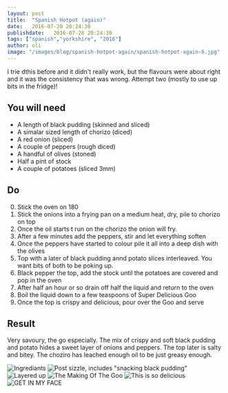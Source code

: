 ```yaml
---
layout: post
title:  "Spanish Hotpot (again)"
date:   2016-07-28 20:24:30
publishdate:   2016-07-28 20:24:30
tags: ["spanish","yorkshire", "2016"]
author: oli
image: "/images/blog/spanish-hotpot-again/spanish-hotpot-again-6.jpg"
---
```


I trie dthis before and it didn't really work, but the flavours were about right and it was the consistency that was wrong.  Attempt two (mostly to use up bits in the fridge)!

## You will need

* A length of black pudding (skinned and sliced)
* A simalar sized length of chorizo (diced)
* A red onion (sliced)
* A couple of peppers (rough diced)
* A handful of olives (stoned)
* Half a pint of stock 
* A couple of potatoes (sliced 3mm)



## Do

0. Stick the oven on 180
1. Stick the onions into a frying pan on a medium heat, dry, pile to chorizo on top
2. Once the oil starts t run on the chorizo the onion will fry.
3. After a few minutes add the peppers, stir and let everything soften
4. Once the peppers have started to colour pile it all into a deep dish with the olives
5. Top with a later of black pudding annd potato slices interleaved. You want bits of both to be poking up.
6. Black pepper the top, add the stock until the potatoes are covered and pop in the oven
7. After half an hour or so drain off half the liquid and return to the oven
8. Boil the liquid down to a few teaspoons of Super Delicious Goo
9. Once the top is crispy and delicious, pour over the Goo and serve


## Result

Very savoury, the go especially.  The mix of crispy and soft black pudding and potato hides a sweet layer of onions and peppers.  The top later is salty and bitey.  The choziro has leached enough oil to be just greasy enough.

![Ingrediants](/images/blog/spanish-hotpot-again/spanish-hotpot-again-1.jpg)
![Post sizzle, includes "snacking black pudding"](/images/blog/spanish-hotpot-again/spanish-hotpot-again-2.jpg)
![Layered up](/images/blog/spanish-hotpot-again/spanish-hotpot-again-3.jpg)
![The Making Of The Goo](/images/blog/spanish-hotpot-again/spanish-hotpot-again-4.jpg)
![This is so delicious](/images/blog/spanish-hotpot-again/spanish-hotpot-again-5.jpg)
![GET IN MY FACE](/images/blog/spanish-hotpot-again/spanish-hotpot-again-6.jpg)
